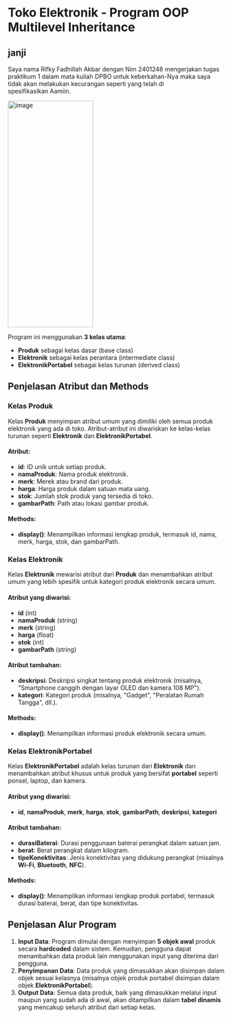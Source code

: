 # Toko Elektronik - Program OOP Multilevel Inheritance

## janji
Saya nama Rifky Fadhillah Akbar dengan Nim 2401248 mengerjakan tugas praktikum 1
dalam mata kuliah DPBO untuk keberkahan-Nya maka saya
tidak akan melakukan kecurangan seperti yang telah di spesifikasikan Aamiin.

<img width="198" height="527" alt="image" src="https://github.com/user-attachments/assets/6618a94e-6ebe-4da0-9f59-550dcf326dfe" />

Program ini menggunakan **3 kelas utama**:
- **Produk** sebagai kelas dasar (base class)
- **Elektronik** sebagai kelas perantara (intermediate class)
- **ElektronikPortabel** sebagai kelas turunan (derived class)

## Penjelasan Atribut dan Methods

### Kelas **Produk**
Kelas **Produk** menyimpan atribut umum yang dimiliki oleh semua produk elektronik yang ada di toko. Atribut-atribut ini diwariskan ke kelas-kelas turunan seperti **Elektronik** dan **ElektronikPortabel**.

#### Atribut:
- **id**: ID unik untuk setiap produk.
- **namaProduk**: Nama produk elektronik.
- **merk**: Merek atau brand dari produk.
- **harga**: Harga produk dalam satuan mata uang.
- **stok**: Jumlah stok produk yang tersedia di toko.
- **gambarPath**: Path atau lokasi gambar produk.

#### Methods:
- **display()**: Menampilkan informasi lengkap produk, termasuk id, nama, merk, harga, stok, dan gambarPath.

### Kelas **Elektronik**
Kelas **Elektronik** mewarisi atribut dari **Produk** dan menambahkan atribut umum yang lebih spesifik untuk kategori produk elektronik secara umum.

#### Atribut yang diwarisi:
- **id** (int)
- **namaProduk** (string)
- **merk** (string)
- **harga** (float)
- **stok** (int)
- **gambarPath** (string)

#### Atribut tambahan:
- **deskripsi**: Deskripsi singkat tentang produk elektronik (misalnya, "Smartphone canggih dengan layar OLED dan kamera 108 MP").
- **kategori**: Kategori produk (misalnya, "Gadget", "Peralatan Rumah Tangga", dll.).

#### Methods:
- **display()**: Menampilkan informasi produk elektronik secara umum.

### Kelas **ElektronikPortabel**
Kelas **ElektronikPortabel** adalah kelas turunan dari **Elektronik** dan menambahkan atribut khusus untuk produk yang bersifat **portabel** seperti ponsel, laptop, dan kamera.

#### Atribut yang diwarisi:
- **id**, **namaProduk**, **merk**, **harga**, **stok**, **gambarPath**, **deskripsi**, **kategori**

#### Atribut tambahan:
- **durasiBaterai**: Durasi penggunaan baterai perangkat dalam satuan jam.
- **berat**: Berat perangkat dalam kilogram.
- **tipeKonektivitas**: Jenis konektivitas yang didukung perangkat (misalnya **Wi-Fi**, **Bluetooth**, **NFC**).

#### Methods:
- **display()**: Menampilkan informasi lengkap produk portabel, termasuk durasi baterai, berat, dan tipe konektivitas.

## Penjelasan Alur Program
1. **Input Data**: Program dimulai dengan menyimpan **5 objek awal** produk secara **hardcoded** dalam sistem. Kemudian, pengguna dapat menambahkan data produk lain menggunakan input yang diterima dari pengguna.
2. **Penyimpanan Data**: Data produk yang dimasukkan akan disimpan dalam objek sesuai kelasnya (misalnya objek produk portabel disimpan dalam objek **ElektronikPortabel**).
3. **Output Data**: Semua data produk, baik yang dimasukkan melalui input maupun yang sudah ada di awal, akan ditampilkan dalam **tabel dinamis** yang mencakup seluruh atribut dari setiap kelas.
